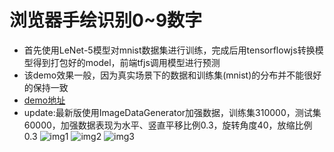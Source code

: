 # 浏览器手绘识别0~9数字
* 首先使用LeNet-5模型对mnist数据集进行训练，完成后用tensorflowjs转换模型得到打包好的model，前端tfjs调用模型进行预测
* 该demo效果一般，因为真实场景下的数据和训练集(mnist)的分布并不能很好的保持一致
* [demo地址](https://mxzf0213.github.io/numIdentify/)
* update:最新版使用ImageDataGenerator加强数据，训练集310000，测试集60000，加强数据表现为水平、竖直平移比例0.3，旋转角度40，放缩比例0.3
![img1](./test1.jpg)
![img2](./test2.jpg)
![img3](./test3.jpg)

